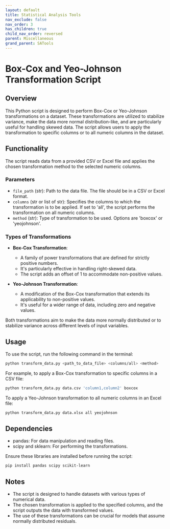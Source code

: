```yaml
---
layout: default
title: Statistical Analysis Tools
nav_exclude: false
nav_order: 3
has_children: true
child_nav_order: reversed
parent: Miscellaneous
grand_parent: SATools
---
```


# Box-Cox and Yeo-Johnson Transformation Script

## Overview

This Python script is designed to perform Box-Cox or Yeo-Johnson transformations on a dataset. These transformations are utilized to stabilize variance, make the data more normal distribution-like, and are particularly useful for handling skewed data. The script allows users to apply the transformation to specific columns or to all numeric columns in the dataset.

## Functionality

The script reads data from a provided CSV or Excel file and applies the chosen transformation method to the selected numeric columns.

### Parameters

- `file_path` (str): Path to the data file. The file should be in a CSV or Excel format.
- `columns` (str or list of str): Specifies the columns to which the transformation is to be applied. If set to 'all', the script performs the transformation on all numeric columns.
- `method` (str): Type of transformation to be used. Options are 'boxcox' or 'yeojohnson'.

### Types of Transformations

- **Box-Cox Transformation**:
  - A family of power transformations that are defined for strictly positive numbers.
  - It's particularly effective in handling right-skewed data.
  - The script adds an offset of 1 to accommodate non-positive values.

- **Yeo-Johnson Transformation**:
  - A modification of the Box-Cox transformation that extends its applicability to non-positive values.
  - It's useful for a wider range of data, including zero and negative values.

Both transformations aim to make the data more normally distributed or to stabilize variance across different levels of input variables.

## Usage

To use the script, run the following command in the terminal:

```bash
python transform_data.py <path_to_data_file> <columns/all> <method>
```

For example, to apply a Box-Cox transformation to specific columns in a CSV file:

```bash
python transform_data.py data.csv 'column1,column2' boxcox
```

To apply a Yeo-Johnson transformation to all numeric columns in an Excel file:

```bash
python transform_data.py data.xlsx all yeojohnson
```

## Dependencies

- pandas: For data manipulation and reading files.
- scipy and sklearn: For performing the transformations.

Ensure these libraries are installed before running the script:

```bash
pip install pandas scipy scikit-learn
```

## Notes

- The script is designed to handle datasets with various types of numerical data.
- The chosen transformation is applied to the specified columns, and the script outputs the data with transformed values.
- The use of these transformations can be crucial for models that assume normally distributed residuals.


